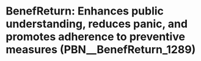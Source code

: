 # BenefReturn: __Enhances public understanding, reduces panic, and promotes adherence to preventive measures__ (PBN__BenefReturn_1289)

